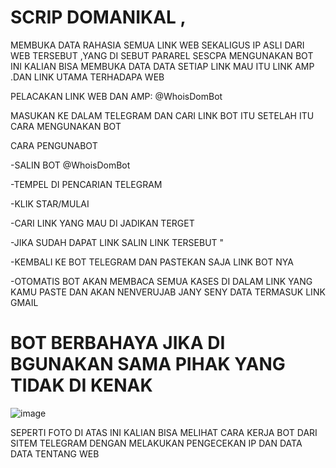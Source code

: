 # SCRIP DOMANIKAL ,
MEMBUKA DATA RAHASIA SEMUA LINK WEB SEKALIGUS IP ASLI DARI WEB TERSEBUT ,YANG DI SEBUT PARAREL SESCPA MENGUNAKAN BOT INI KALIAN BISA MEMBUKA DATA DATA SETIAP LINK MAU ITU LINK AMP .DAN LINK UTAMA TERHADAPA WEB 


PELACAKAN LINK WEB DAN AMP: @WhoisDomBot

MASUKAN KE DALAM TELEGRAM DAN CARI LINK BOT ITU SETELAH ITU CARA MENGUNAKAN BOT 

CARA PENGUNABOT 

-SALIN BOT @WhoisDomBot

-TEMPEL DI PENCARIAN TELEGRAM 

-KLIK STAR/MULAI 

-CARI LINK YANG MAU DI JADIKAN TERGET 

-JIKA SUDAH DAPAT LINK SALIN LINK TERSEBUT "

-KEMBALI KE BOT TELEGRAM DAN PASTEKAN SAJA LINK BOT NYA 

-OTOMATIS BOT AKAN MEMBACA SEMUA KASES DI DALAM LINK YANG KAMU PASTE
DAN AKAN NENVERUJAB JANY SENY DATA TERMASUK LINK GMAIL 


# BOT BERBAHAYA JIKA DI BGUNAKAN SAMA PIHAK YANG TIDAK DI KENAK # 

![image](https://github.com/user-attachments/assets/07663ffd-3672-42d9-963a-4c6988c35f76)


SEPERTI FOTO DI ATAS INI KALIAN BISA MELIHAT CARA KERJA BOT DARI SITEM TELEGRAM DENGAN MELAKUKAN PENGECEKAN IP DAN DATA DATA TENTANG WEB 
